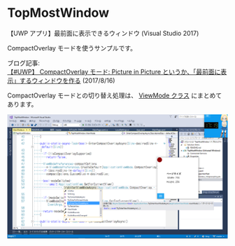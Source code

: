 # TopMostWindow

【UWP アプリ】最前面に表示できるウィンドウ (Visual Studio 2017)

CompactOverlay モードを使うサンプルです。  

ブログ記事:  
[【#UWP】 CompactOverlay モード: Picture in Picture というか、「最前面に表示」するウィンドウを作る](http://bluewatersoft.cocolog-nifty.com/blog/2017/08/uwp-compactover.html) (2017/8/16)  

CompactOverlay モードとの切り替え処理は、 [ViewMode クラス](./TopMostWindow/ViewMode.cs) にまとめてあります。


![スクリーンキャプチャー](../images/20170816_CompactOverlayMode01.png)
